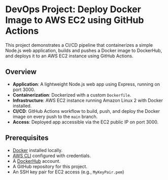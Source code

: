 # DevOps Project: Deploy Docker Image to AWS EC2 using GitHub Actions

This project demonstrates a CI/CD pipeline that containerizes a simple Node.js web application, builds and pushes a Docker image to DockerHub, and deploys it to an AWS EC2 instance using GitHub Actions.

## Overview

- **Application**: A lightweight Node.js web app using Express, running on port 3000.
- **Containerization**: Dockerized with a custom `Dockerfile`.
- **Infrastructure**: AWS EC2 instance running Amazon Linux 2 with Docker installed.
- **CI/CD**: GitHub Actions workflow to build, push, and deploy the Docker image on every push to the `main` branch.
- **Access**: Deployed app accessible via the EC2 public IP on port 3000.

## Prerequisites

- [Docker](https://docs.docker.com/get-docker/) installed locally.
- [AWS CLI](https://aws.amazon.com/cli/) configured with credentials.
- A [DockerHub](https://hub.docker.com/) account.
- A GitHub repository for this project.
- An SSH key pair for EC2 access (e.g., `MyKeyPair.pem`)